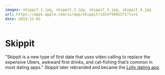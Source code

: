 ```yaml
---
images: skippit_1.jpg, skippit_2.jpg, skippit_3.jpg, skippit_4.jpg
url: https://apps.apple.com/us/app/skippit/id1475092571?ls=1
date: 2019-12-01
---
```


# Skippit
"Skippit is a new type of first date that uses video calling to replace the expensive Ubers, awkward first drinks, and cat-fishing that’s common in most dating apps." Skippit later rebranded and became the [Lolly dating app](https://www.thelollyapp.com).